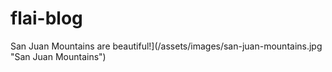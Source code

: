 # flai-blog

San Juan Mountains are beautiful!](/assets/images/san-juan-mountains.jpg "San Juan Mountains")
